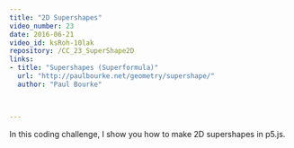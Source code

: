 ```yaml
---
title: "2D Supershapes"
video_number: 23
date: 2016-06-21
video_id: ksRoh-10lak
repository: /CC_23_SuperShape2D
links:
- title: "Supershapes (Superformula)"  
  url: "http://paulbourke.net/geometry/supershape/"
  author: "Paul Bourke"


  
---
```


In this coding challenge, I show you how to make 2D supershapes in p5.js.


